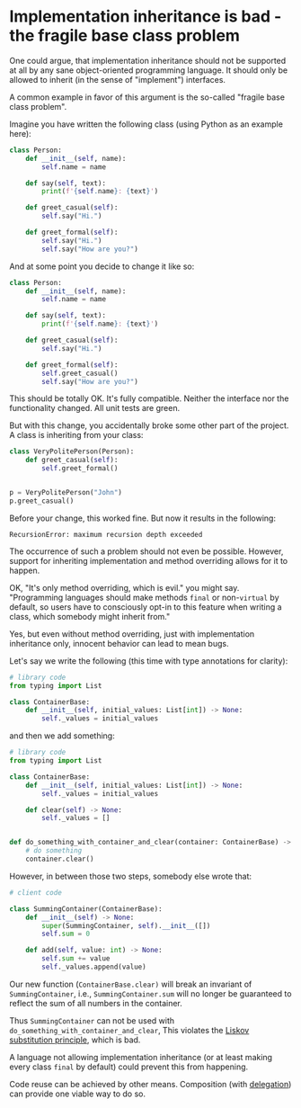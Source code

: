 # Implementation inheritance is bad - the fragile base class problem

One could argue, that implementation inheritance should not be supported at all
by any sane object-oriented programming language.
It should only be allowed to inherit (in the sense of "implement") interfaces.

A common example in favor of this argument is the so-called "fragile base class problem".

Imagine you have written the following class (using Python as an example here):

```python
class Person:
    def __init__(self, name):
        self.name = name

    def say(self, text):
        print(f'{self.name}: {text}')

    def greet_casual(self):
        self.say("Hi.")

    def greet_formal(self):
        self.say("Hi.")
        self.say("How are you?")
```

And at some point you decide to change it like so:

```python
class Person:
    def __init__(self, name):
        self.name = name

    def say(self, text):
        print(f'{self.name}: {text}')

    def greet_casual(self):
        self.say("Hi.")

    def greet_formal(self):
        self.greet_casual()
        self.say("How are you?")
```

This should be totally OK. It's fully compatible.
Neither the interface nor the functionality changed.
All unit tests are green.

But with this change, you accidentally broke some other part of the project.
A class is inheriting from your class:

```python
class VeryPolitePerson(Person):
    def greet_casual(self):
        self.greet_formal()


p = VeryPolitePerson("John")
p.greet_casual()
```

Before your change, this worked fine. But now it results in the following:

```text
RecursionError: maximum recursion depth exceeded
```

The occurrence of such a problem should not even be possible.
However, support for inheriting implementation and method overriding
allows for it to happen.

OK, "It's only method overriding, which is evil." you might say.
"Programming languages should make methods `final` or non-`virtual` by default,
so users have to consciously opt-in to this feature when writing a class,
which somebody might inherit from."

Yes, but even without method overriding,
just with implementation inheritance only,
innocent behavior can lead to mean bugs.

Let's say we write the following (this time with type annotations for clarity):

```python
# library code
from typing import List

class ContainerBase:
    def __init__(self, initial_values: List[int]) -> None:
        self._values = initial_values
```

and then we add something:

```python
# library code
from typing import List

class ContainerBase:
    def __init__(self, initial_values: List[int]) -> None:
        self._values = initial_values

    def clear(self) -> None:
        self._values = []


def do_something_with_container_and_clear(container: ContainerBase) -> None:
    # do something
    container.clear()
```

However, in between those two steps, somebody else wrote that:

```python
# client code

class SummingContainer(ContainerBase):
    def __init__(self) -> None:
        super(SummingContainer, self).__init__([])
        self.sum = 0

    def add(self, value: int) -> None:
        self.sum += value
        self._values.append(value)
```

Our new function (`ContainerBase.clear)` will break an invariant
of `SummingContainer`, i.e., `SummingContainer.sum` will no longer
be guaranteed to reflect the sum of all numbers in the container.

Thus `SummingContainer` can not be used with
`do_something_with_container_and_clear`,
This violates the [Liskov substitution principle](https://en.wikipedia.org/wiki/Liskov_substitution_principle),
which is bad.

A language not allowing implementation inheritance
(or at least making every class `final` by default)
could prevent this from happening.

Code reuse can be achieved by other means.
Composition (with [delegation](https://en.wikipedia.org/wiki/Delegation_pattern)) can provide one viable way to do so.
